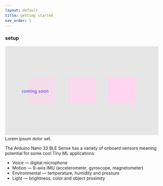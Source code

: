 ```yaml
---
layout: default
title: getting started
nav_order: 1
---
```



### setup

![alt text](./assets/placeholder.png "posture-thing")
Lorem ipsum dolor set.

The Arduino Nano 33 BLE Sense has a variety of onboard sensors meaning potential for some cool Tiny ML applications:
- Voice — digital microphone
- Motion — 9-axis IMU (accelerometer, gyroscope, magnetometer)
- Environmental — temperature, humidity and pressure
- Light — brightness, color and object proximity
